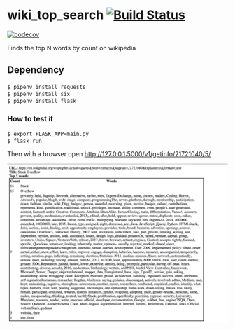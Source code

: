 # wiki_top_search [![Build Status](https://travis-ci.org/Flukas88/wiki_top_search.svg?branch=master)](https://travis-ci.org/Flukas88/wiki_top_search)
[![codecov](https://codecov.io/gh/Flukas88/wiki_top_search/branch/master/graph/badge.svg)](https://codecov.io/gh/Flukas88/wiki_top_search)

Finds the top N words by count on wikipedia


## Dependency 
    $ pipenv install requests
    $ pipenv install six
    $ pipenv install flask

### How to test it
    $ export FLASK_APP=main.py
    $ flask run
  
Then with a browser open http://127.0.0.1:5000/v1/getinfo/21721040/5/

![alt text](screen.png)

